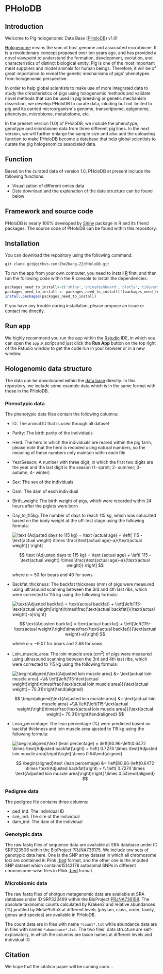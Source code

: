 # PHoloDB



## Introduction

Welcome to Pig hologenomic Data Base ([PHoloDB](http://alphaindex.zju.edu.cn/PHoloDB/)) v1.0!



[Hologenome](https://microbiomejournal.biomedcentral.com/articles/10.1186/s40168-018-0457-9) means the sum of host genome and associated microbiome. It is a revolutionary concept proposed over ten years ago, and has provided a novel viewpoint to understand the formation, development, evolution, and characteristics of distinct biological entity. Pig is one of the most important meat suppliers and model animals for human beings. Therefore, it will be of great importance to reveal the genetic mechanisms of pigs' phenotypes from hologenomic perspective.



In order to help global scientists to make use of more integrated data to study the chracteristics of pigs using hologenomic methods and validate novel methods that can be used in pig breeding or genetic mechanism dissection, we develop PHoloDB to curate data, inluding but not limited to pig and its carried microorganism's genome, transcriptome, epigenome, phenotype, microbiome, metabolome, etc.



In the present version (1.0) of PHoloDB, we include the phenotype, genotype and microbiome data from three different pig lines. In the next version, we will further enlarge the sample size and also add the uploading function to make PHoloDB become a database that help global scientists to curate the pig hologenomics associated data.



## Function

Based on the curated data of version 1.0, PHoloDB at present include the following functions:



- Visualization of different omics data
- Data download and the explanation of the data structure can be found below



## Framework and source code

PHoloDB is nearly 100% developed by [Shiny](https://cran.r-project.org/web/packages/shiny/index.html) package in R and its friend packages. The source code of PHoloDB can be found within this repository.



## Installation

You can download the repository using the following command:

```shell
git clone git@github.com:ZheZhang-ZZ/PHoloDB.git
```



To run the app from your own computer, you need to install [R](https://cran.r-project.org/) first, and then run the following code within the R console to install the dependencies:

```R
packages_need_to_install<-c('shiny','shinydashboard','plotly','tidyverse','ggpubr','shinyjs','shinyWidgets','data.table','waiter','ggsci','leaflet','leaflet.extras','shinythemes','shinydashboardPlus')
packages_need_to_install <- packages_need_to_install[!(packages_need_to_install %in% installed.packages()[,"Package"])]
install.packages(packages_need_to_install)
```



If you have any trouble during installation, please propose an issue or contact me directly.



## Run app

We highly recommend you run the app within the [Rstudio](https://www.rstudio.com/) IDE, in which you can open the `app.R` script and just click the **Run App** button on the top right of the Rstudio window to get the code run in your browser or in a new window.



## Hologenomic data structure

The data can be downloaded within the [data base](http://alphaindex.zju.edu.cn/PHoloDB/) directly. In this repository, we include some example data which is in the same format with those in the PHoloDB.



### Phenotypic data

The phenotypic data files contain the following columns:

+ ID: The animal ID that is used through all dataset

+ Parity: The birth parity of the individuals

+ Herd: The herd in which the individuals are reared within the pig farm, please note that the herd is recoded using natural numbers, so the meaning of these numbers only maintain within each file

+ YearSeason: A number with three digit, in which the first two digits are the year and the last digit is the season (1- sprint; 2- summer; 3- autumn; 4- winter)

+ Sex: The sex of the individuals

+ Dam: The dam of each individual

+ Birth_weight: The birth weight of pigs, which were recorded within 24 hours after the piglets were born

+ Day_to_115kg: The number of days to reach 115 kg, which was calucated based on the body weight at the off-test stage using the following formula:

  <img src="https://latex.codecogs.com/svg.image?\text&space;{Adjusted&space;days&space;to&space;115&space;kg}&space;=&space;\text&space;{actual&space;age}&space;&plus;&space;\left[&space;115&space;-&space;\text{actual&space;weight}&space;\times&space;\frac{\text{actual&space;age}-a}{\text{actual&space;weight}}&space;\right]" title="\text {Adjusted days to 115 kg} = \text {actual age} + \left[ 115 - \text{actual weight} \times \frac{\text{actual age}-a}{\text{actual weight}} \right]" />

  
  $$
  \text {Adjusted days to 115 kg} = \text {actual age} + \left[ 115 - \text{actual weight} \times \frac{\text{actual age}-a}{\text{actual weight}} \right]
  $$
  

  where $a=50$ for boars and $40$ for sows

+ Backfat_thickness: The backfat thickness (mm) of pigs were measured using ultrasound scanning between the 3rd and 4th last ribs, which were corrected to 115 kg using the following formula:

  <img src="https://latex.codecogs.com/svg.image?\text{Adjusted&space;backfat}&space;=&space;\text{actual&space;backfat}&space;&plus;&space;\left[\left(115-\text{actual&space;weight}\right)\times\frac{\text{actual&space;backfat}}{\text{actual&space;weight}-a}\right]" title="\text{Adjusted backfat} = \text{actual backfat} + \left[\left(115-\text{actual weight}\right)\times\frac{\text{actual backfat}}{\text{actual weight}-a}\right]" />

  
  $$
  \text{Adjusted backfat} = \text{actual backfat} + \left[\left(115-\text{actual weight}\right)\times\frac{\text{actual backfat}}{\text{actual weight}-a}\right]
  $$
  

  where $a=-9.07$ for boars and $2.68$ for sows

+ Loin_muscle_area: The loin muscle area ($\text{cm}^2$) of pigs were measured  using ultrasound scanning between the 3rd and 4th last ribs, which were corrected to 115 kg using the following formula:

  <img src="https://latex.codecogs.com/svg.image?\begin{aligned}\text{Adjusted&space;loin&space;muscle&space;area}&space;&=&space;\text{actual&space;loin&space;muscle&space;area}&space;&plus;\\&&space;\left[\left(115-\text{actual&space;weight}\right)\times\frac{\text{actual&space;loin&space;muscle&space;area}}{\text{actual&space;weight}&plus;&space;70.31}\right]\end{aligned}" title="\begin{aligned}\text{Adjusted loin muscle area} &= \text{actual loin muscle area} +\\& \left[\left(115-\text{actual weight}\right)\times\frac{\text{actual loin muscle area}}{\text{actual weight}+ 70.31}\right]\end{aligned}" />

  
  $$
  \begin{aligned}\text{Adjusted loin muscle area} &= \text{actual loin muscle area} +\\& \left[\left(115-\text{actual weight}\right)\times\frac{\text{actual loin muscle area}}{\text{actual weight}+ 70.31}\right]\end{aligned}
  $$
  

+ Lean_percentage: The  lean percentage (%) were predicted based on backfat thickness and loin muscle area ajusted to 115 kg using the following formula:

  <img src="https://latex.codecogs.com/svg.image?\begin{aligned}\text&space;{lean&space;percentage}&space;=&space;\left[80.96-\left(0.6472&space;\times&space;\text{Adjusted&space;backfat}\right)&space;&plus;&space;\left(&space;0.7274&space;\times&space;\text{Adjusted&space;loin&space;muscle&space;area}\right)\right]&space;\times&space;0.54\end{aligned}" title="\begin{aligned}\text {lean percentage} = \left[80.96-\left(0.6472 \times \text{Adjusted backfat}\right) + \left( 0.7274 \times \text{Adjusted loin muscle area}\right)\right] \times 0.54\end{aligned}" />

  
  $$
  \begin{aligned}\text {lean percentage} &= \left[80.96-\left(0.6472 \times \text{Adjusted backfat}\right) + \\ \left( 0.7274 \times \text{Adjusted loin muscle area}\right)\right] \times 0.54\end{aligned}
  $$



### Pedigree data

The pedigree file contains three columns:

+ ped_ind: The individual ID
+ sire_ind: The sire of the individual
+ dam_ind: The dam of the individual



### Genotypic data

The raw fastq files of sequence data are available at  SRA database under ID SRP323506 within the BioProject [PRJNA736175](https://www.ncbi.nlm.nih.gov/bioproject/PRJNA736175/). We include tow sets of genotypic data here. One is the SNP array dataset in which all chromosome loci are contained in Plink [.bed](https://www.cog-genomics.org/plink/1.9/formats#bed) format, and the other one is the imputed SNP dataset which contains15142178 autosomal SNPs in different chromosome-wise files in Plink [.bed](https://www.cog-genomics.org/plink/1.9/formats#bed) format.



### Microbiomic data

The raw fastq files of shotgun metagenomic data are available at SRA database under ID SRP323499 within the BioProject [PRJNA736198](https://www.ncbi.nlm.nih.gov/bioproject/?term=PRJNA736198). The absolute taxonomic counts calculated by Kraken2 and relative abundances (%) profiled by MetaPhlAn3 at different levels (phylum, class, order, family, genus and species) are available in PHoloDB. 

The count data are in files with name `*count*.txt` while abundance data are in files with names `*abundance*.txt`. The two files' data structure are self-explanatory, in which the columns are taxon names at different levels and individual ID.



## Citation

We hope that the citation paper will be coming soon...


